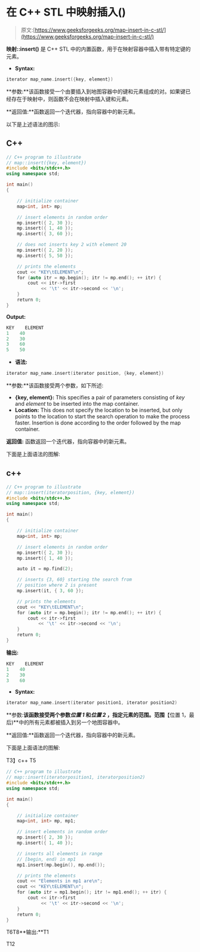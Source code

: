 # 在 C++ STL 中映射插入()

> 原文:[https://www.geeksforgeeks.org/map-insert-in-c-stl/](https://www.geeksforgeeks.org/map-insert-in-c-stl/)

**映射::insert()** 是 C++ STL 中的内置函数，用于在映射容器中插入带有特定键的元素。

*   **Syntax:**

```cpp
iterator map_name.insert({key, element})

```

**参数:**该函数接受一个由要插入到地图容器中的键和元素组成的对。如果键已经存在于映射中，则函数不会在映射中插入键和元素。

**返回值:**函数返回一个迭代器，指向容器中的新元素。

以下是上述语法的图示:

## C++

```cpp
// C++ program to illustrate
// map::insert({key, element})
#include <bits/stdc++.h>
using namespace std;

int main()
{

    // initialize container
    map<int, int> mp;

    // insert elements in random order
    mp.insert({ 2, 30 });
    mp.insert({ 1, 40 });
    mp.insert({ 3, 60 });

    // does not inserts key 2 with element 20
    mp.insert({ 2, 20 });
    mp.insert({ 5, 50 });

    // prints the elements
    cout << "KEY\tELEMENT\n";
    for (auto itr = mp.begin(); itr != mp.end(); ++ itr) {
        cout << itr->first
             << '\t' << itr->second << '\n';
    }
    return 0;
}
```

**Output:** 

```cpp
KEY    ELEMENT
1    40
2    30
3    60
5    50

```

*   **语法:**

```cpp
iterator map_name.insert(iterator position, {key, element})

```

**参数:**该函数接受两个参数，如下所述:

*   **{key, element}:** This specifies a pair of parameters consisting of *key* and *element* to be inserted into the map container.
*   **Location:** This does not specify the location to be inserted, but only points to the location to start the search operation to make the process faster. Insertion is done according to the order followed by the map container.

**返回值:** 函数返回一个迭代器，指向容器中的新元素。

下面是上面语法的图解:

## c++

```cpp
// C++ program to illustrate
// map::insert(iteratorposition, {key, element})
#include <bits/stdc++.h>
using namespace std;

int main()
{

    // initialize container
    map<int, int> mp;

    // insert elements in random order
    mp.insert({ 2, 30 });
    mp.insert({ 1, 40 });

    auto it = mp.find(2);

    // inserts {3, 60} starting the search from
    // position where 2 is present
    mp.insert(it, { 3, 60 });

    // prints the elements
    cout << "KEY\tELEMENT\n";
    for (auto itr = mp.begin(); itr != mp.end(); ++ itr) {
        cout << itr->first
            << '\t' << itr->second << '\n';
    }
    return 0;
}
```

**输出:**

```cpp
KEY    ELEMENT
1    40
2    30
3    60

```

*   **Syntax:**

```cpp
iterator map_name.insert(iterator position1, iterator position2)

```

**参数:**该函数接受两个参数*位置 1* 和*位置 2* ，指定元素的范围。范围**【位置 1，最后)**中的所有元素都被插入到另一个地图容器中。

**返回值:**函数返回一个迭代器，指向容器中的新元素。

下面是上面语法的图解:

T3】c++ T5

```cpp
// C++ program to illustrate
// map::insert(iteratorposition1, iteratorposition2)
#include <bits/stdc++.h>
using namespace std;

int main()
{

    // initialize container
    map<int, int> mp, mp1;

    // insert elements in random order
    mp.insert({ 2, 30 });
    mp.insert({ 1, 40 });

    // inserts all elements in range
    // [begin, end) in mp1
    mp1.insert(mp.begin(), mp.end());

    // prints the elements
    cout << "Elements in mp1 are\n";
    cout << "KEY\tELEMENT\n";
    for (auto itr = mp1.begin(); itr != mp1.end(); ++ itr) {
        cout << itr->first
             << '\t' << itr->second << '\n';
    }
    return 0;
}
```

T6T8**输出:**T1

T12